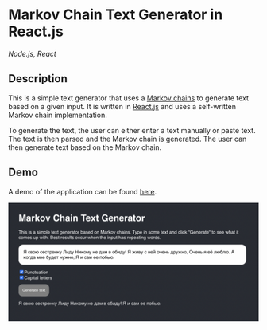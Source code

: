 # Markov Chain Text Generator in React.js

_Node.js, React_

## Description

This is a simple text generator that uses a [Markov chains](https://en.wikipedia.org/wiki/Markov_chain) to generate text based on a given input. It is written in [React.js](https://reactjs.org/) and uses a self-written Markov chain implementation.

To generate the text, the user can either enter a text manually or paste text. The text is then parsed and the Markov chain is generated. The user can then generate text based on the Markov chain.

## Demo

A demo of the application can be found [here](https://nomomon.github.io/markov-chain-text/).

![Screenshot of the application](screenshot.png)
